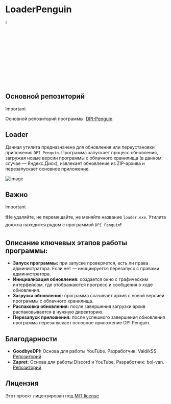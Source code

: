 # LoaderPenguin

<img src="https://github.com/zhivem/Loader-for-DPI-Penguin/blob/main/update_reset.ico" width=5% height=5%>

## Основной репозиторий
> [!IMPORTANT]
> Основной репозиторий программы: [DPI-Penguin](https://github.com/zhivem/DPI-Penguin)

## Loader
Данная утилита предназначена для обновления или переустановки приложения `DPI Penguin`. Программа запускает процесс обновления, загружая новые версии программы с облачного хранилища (в данном случае — Яндекс.Диск), извлекает обновление из ZIP-архива и перезапускает основное приложение.

![image](https://github.com/user-attachments/assets/990823de-6801-48e1-8d34-845c7e48d4ac)

## Важно
> [!IMPORTANT]
> ❗️Не удаляйте, не перемещайте, не меняйте название `loader.exe`. Утилита должна находится рядом с программой `DPI Penguin`❗️

## Описание ключевых этапов работы программы:
- **Запуск программы:** при запуске проверяется, есть ли права администратора. Если нет — инициируется перезапуск с правами администратора.
- **Инициализация обновления:** создается окно с графическим интерфейсом, где отображаются прогресс и сообщения о ходе обновления.
- **Загрузка обновления:** программа скачивает архив с новой версией программы с облачного хранилища.
- **Распаковка обновления:** после завершения загрузки архив распаковывается в нужную директорию.
- **Перезапуск приложения:** после успешного завершения обновления программа перезапускает основное приложение DPI Penguin.
  
## Благодарности

- **GoodbyeDPI:** Основа для работы YouTube. Разработчик: ValdikSS. [Репозиторий](https://github.com/ValdikSS/GoodbyeDPI)
- **Zapret:** Основа для работы Discord и YouTube. Разработчик: bol-van. [Репозиторий](https://github.com/bol-van/zapret)

## Лицензия 

Этот проект лицензирован под [MIT license](https://github.com/zhivem/LoaderPenguin/blob/master/LICENSE.txt)
